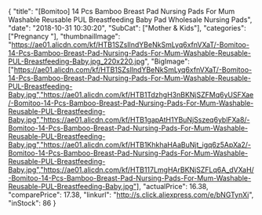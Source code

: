 {
	"title": "[Bomitoo] 14 Pcs Bamboo Breast Pad Nursing Pads For Mum Washable Reusable PUL Breastfeeding Baby Pad Wholesale Nursing Pads",
	"date": "2018-10-31 10:30:20",
	"SubCat": ["Mother & Kids"],
	"categories": ["Pregnancy "],
	"thumbnailImage": "https://ae01.alicdn.com/kf/HTB1SZsIlndYBeNkSmLyq6xfnVXaT/-Bomitoo-14-Pcs-Bamboo-Breast-Pad-Nursing-Pads-For-Mum-Washable-Reusable-PUL-Breastfeeding-Baby.jpg_220x220.jpg",
	"BigImage": ["https://ae01.alicdn.com/kf/HTB1SZsIlndYBeNkSmLyq6xfnVXaT/-Bomitoo-14-Pcs-Bamboo-Breast-Pad-Nursing-Pads-For-Mum-Washable-Reusable-PUL-Breastfeeding-Baby.jpg","https://ae01.alicdn.com/kf/HTB1TdzhgH3nBKNjSZFMq6yUSFXae/-Bomitoo-14-Pcs-Bamboo-Breast-Pad-Nursing-Pads-For-Mum-Washable-Reusable-PUL-Breastfeeding-Baby.jpg","https://ae01.alicdn.com/kf/HTB1gapAtH1YBuNjSszeq6yblFXa8/-Bomitoo-14-Pcs-Bamboo-Breast-Pad-Nursing-Pads-For-Mum-Washable-Reusable-PUL-Breastfeeding-Baby.jpg","https://ae01.alicdn.com/kf/HTB1KhkhaHAaBuNjt_igq6z5ApXa2/-Bomitoo-14-Pcs-Bamboo-Breast-Pad-Nursing-Pads-For-Mum-Washable-Reusable-PUL-Breastfeeding-Baby.jpg","https://ae01.alicdn.com/kf/HTB117LmgHArBKNjSZFLq6A_dVXaH/-Bomitoo-14-Pcs-Bamboo-Breast-Pad-Nursing-Pads-For-Mum-Washable-Reusable-PUL-Breastfeeding-Baby.jpg"],
	"actualPrice": 16.38,
	"comparePrice": 17.38,
	"linkurl": "http://s.click.aliexpress.com/e/bNGTynXi",
	"inStock": 86
}
